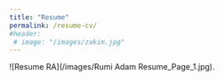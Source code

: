 ```yaml
---
title: "Resume"
permalink: /resume-cv/
#header:
 # image: "/images/zakim.jpg"
---
```


![Resume RA](/images/Rumi Adam Resume_Page_1.jpg).
